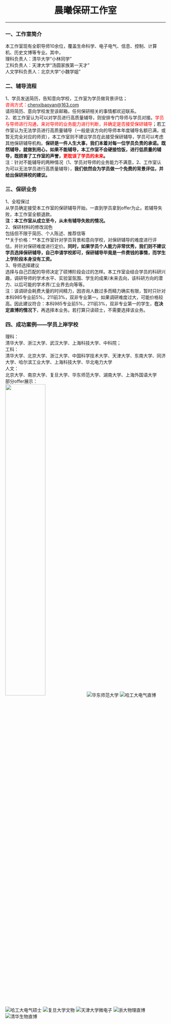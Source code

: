 # <center>晨曦保研工作室</center>
---
### 一、工作室简介
本工作室现有全职导师10余位，覆盖生命科学、电子电气、信息、控制、计算机、历史文博等专业。其中，  
理科负责人：清华大学“小林同学”  
工科负责人：天津大学“汤圆家族第一天才”  
人文学科负责人：北京大学“小魏学姐”
### 二、辅导流程
1、学员发送简历，告知意向学校，工作室为学员做背景评估；  
<font color=red>咨询方式：chenxibaoyan@163.com</font>  
请将简历、意向学校发至该邮箱，任何保研相关的事情都欢迎联系。  
2、若工作室认为可以对学员进行高质量辅导，则安排专门导师与学员对接。<font color=red>学员与导师进行沟通，来对导师的业务能力进行判断，并确定是否接受保研辅导</font>；若工作室认为无法学员进行高质量辅导（一般是该方向的导师本年度辅导名额已满，或暂无完全对应的师资），本工作室则不建议学员在此接受保研辅导，学员可以考虑其他保研辅导机构。**保研是一件人生大事，我们本着对每一位学员负责的承诺。既然辅导，就做到用心，如果不能辅导，本工作室不会硬接恰饭，进行低质量的辅导，既损害了工作室的声誉，<font color=red>更耽误了学员的未来</font>。**  
注：针对不能辅导的两种情况（1、学员对导师的业务能力不满意，2、工作室认为可以无法学员进行高质量辅导），**我们依然会为学员做一个免费的背景评估，并给出保研择校的建议。**
### 三、保研业务
1、全程保过  
从学员确定接受本工作室的保研辅导开始，一直到学员拿到offer为止。若辅导失败，本工作室全额退款。  
**注：本工作室从成立至今，从未有辅导失败的情况。**  
2、保研材料的修改润色  
包括但不限于简历、个人陈述、推荐信等   
**关于价格：**本工作室针对学员背景和意向学校，对保研辅导的难度进行评估，并针对保研难度进行定价。**同时，如果学员个人能力非常优秀，我们则不建议学员选择保研辅导，自己申请学校即可，保研辅导毕竟是一件费钱的事情，而学生上学阶段本身没有工资。**  
3、导师选择建议  
选择与自己匹配的导师决定了硕博阶段会过的怎样。本工作室会结合学员的科研兴趣，调研导师的学术水平、实验室氛围、学生的成果/未来去向，该科研方向的潜力、以后可能的学术界/工业界去向等等。  
注：该调研会耗费大量的时间精力，因咨询人数过多而精力确实有限，暂时只针对本科985专业前5%，211前3%，双非专业第一。如果调研难度过大，可能价格较高。因此建议符合：本科985专业前5%，211前3%，双非专业第一的学生，**在决定直博的情况下**，再选择本业务。若打算只读硕士，不需要选择该业务。
### 四、成功案例——学员上岸学校  
理科：  
清华大学、浙江大学、武汉大学、上海科技大学、中科院；  
工科：  
清华大学、北京大学、浙江大学、中国科学技术大学、天津大学、东南大学、同济大学、哈尔滨工业大学、上海科技大学、华北电力大学  
人文：  
北京大学、南京大学、复旦大学、华东师范大学、湖南大学、上海外国语大学  
部分offer展示：  
<img src="https://github.com/chenxibaoyan/chenxibaoyan.github.io/blob/main/%E4%B8%AD%E7%A7%91%E5%A4%A7.jpg?raw=true" width=50% height=50% div align=center />
![华东师范大学](https://github.com/chenxibaoyan/chenxibaoyan.github.io/blob/main/%E5%8D%8E%E4%B8%9C%E5%B8%88%E8%8C%83%E5%A4%A7%E5%AD%A6.jpg?raw=true,"华东师范大学")
![哈工大电气直博](https://github.com/chenxibaoyan/chenxibaoyan.github.io/blob/main/%E5%93%88%E5%B7%A5%E5%A4%A7%E7%94%B5%E6%B0%94%E7%9B%B4%E5%8D%9A.jpg?raw=true,"哈工大电气直博")
![哈工大电气硕士](https://github.com/chenxibaoyan/chenxibaoyan.github.io/blob/main/%E5%93%88%E5%B7%A5%E5%A4%A7%E7%94%B5%E6%B0%94%E7%A1%95%E5%A3%AB.jpg?raw=true,"哈工大电气硕士")
![复旦大学文物](https://github.com/chenxibaoyan/chenxibaoyan.github.io/blob/main/%E5%A4%8D%E6%97%A6%E5%A4%A7%E5%AD%A6%E6%96%87%E7%89%A9.jpg?raw=true,"复旦大学文物")
![天津大学微电子](https://github.com/chenxibaoyan/chenxibaoyan.github.io/blob/main/%E5%A4%A9%E6%B4%A5%E5%A4%A7%E5%AD%A6%E5%BE%AE%E7%94%B5%E5%AD%90.jpg?raw=true,"天津大学微电子")
![浙大物理直博](https://github.com/chenxibaoyan/chenxibaoyan.github.io/blob/main/%E6%B5%99%E5%A4%A7%E7%89%A9%E7%90%86%E7%9B%B4%E5%8D%9A.jpg?raw=true,"浙大物理直博")
![清华生物直博](https://github.com/chenxibaoyan/chenxibaoyan.github.io/blob/main/%E6%B8%85%E5%8D%8E%E7%94%9F%E7%89%A9%E7%9B%B4%E5%8D%9A2.jpg?raw=true,"清华生物直博")
